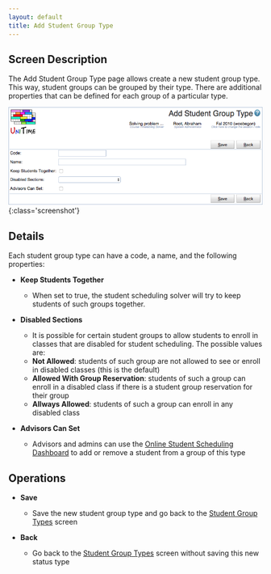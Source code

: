 ```yaml
---
layout: default
title: Add Student Group Type
---
```



## Screen Description

The Add Student Group Type page allows create a new student group type. This way, student groups can be grouped by their type. There are additional properties that can be defined for each group of a particular type.

![Add Student Group Type](images/add-student-group-type-1.png){:class='screenshot'}

## Details

Each student group type can have a code, a name, and the following properties:

* **Keep Students Together**
	* When set to true, the student scheduling solver will try to keep students of such groups together.

* **Disabled Sections**
	* It is possible for certain student groups to allow students to enroll in classes that are disabled for student scheduling. The possible values are:
	* **Not Allowed**: students of such group are not allowed to see or enroll in disabled classes (this is the default)
	* **Allowed With Group Reservation**: students of such a group can enroll in a disabled class if there is a student group reservation for their group
	* **Allways Allowed**: students of such a group can enroll in any disabled class

* **Advisors Can Set**
	* Advisors and admins can use the [Online Student Scheduling Dashboard](online-student-scheduling-dashboard) to add or remove a student from a group of this type

## Operations

* **Save**
	* Save the new student group type and go back to the [Student Group Types](student-group-types) screen

* **Back**
	* Go back to the [Student Group Types](student-group-types) screen without saving this new status type

